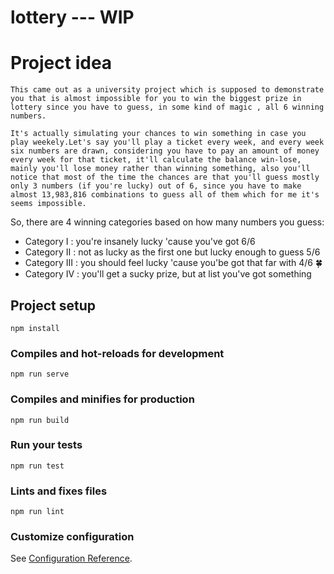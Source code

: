 # lottery --- WIP

# Project idea


    This came out as a university project which is supposed to demonstrate you that is almost impossible for you to win the biggest prize in lottery since you have to guess, in some kind of magic , all 6 winning numbers.
    
    It's actually simulating your chances to win something in case you play weekely.Let's say you'll play a ticket every week, and every week six numbers are drawn, considering you have to pay an amount of money every week for that ticket, it'll calculate the balance win-lose, mainly you'll lose money rather than winning something, also you'll notice that most of the time the chances are that you'll guess mostly only 3 numbers (if you're lucky) out of 6, since you have to make almost 13,983,816 combinations to guess all of them which for me it's seems impossible.
   
   So, there are 4 winning categories based on how many numbers you guess:
   * Category I : you're insanely lucky 'cause you've got 6/6
   * Category II : not as lucky as the first one but lucky enough to guess 5/6
   * Category III : you should feel lucky 'cause you'be got that far with 4/6 :four_leaf_clover:
   * Category IV : you'll get a sucky prize, but at list you've got something
   

## Project setup
```
npm install
```

### Compiles and hot-reloads for development
```
npm run serve
```

### Compiles and minifies for production
```
npm run build
```

### Run your tests
```
npm run test
```

### Lints and fixes files
```
npm run lint
```

### Customize configuration
See [Configuration Reference](https://cli.vuejs.org/config/).
